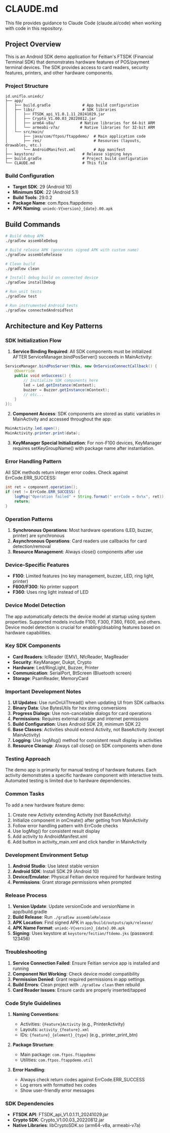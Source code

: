 # CLAUDE.md

This file provides guidance to Claude Code (claude.ai/code) when working with code in this repository.

## Project Overview

This is an Android SDK demo application for Feitian's FTSDK (Financial Terminal SDK) that demonstrates hardware features of POS/payment terminal devices. The SDK provides access to card readers, security features, printers, and other hardware components.

### Project Structure

```
id.uniflo.uniedc/
├── app/
│   ├── build.gradle              # App build configuration
│   ├── libs/                     # SDK libraries
│   │   ├── FTSDK_api_V1.0.1.11_20241029.jar
│   │   ├── Crypto_V1.00.03_20220812.jar
│   │   ├── arm64-v8a/           # Native libraries for 64-bit ARM
│   │   └── armeabi-v7a/         # Native libraries for 32-bit ARM
│   └── src/main/
│       ├── java/com/ftpos/ftappdemo/  # Main application code
│       ├── res/                       # Resources (layouts, drawables, etc.)
│       └── AndroidManifest.xml        # App manifest
├── keystore/                     # Release signing keys
├── build.gradle                  # Project build configuration
└── CLAUDE.md                     # This file
```

### Build Configuration

- **Target SDK**: 29 (Android 10)
- **Minimum SDK**: 22 (Android 5.1)
- **Build Tools**: 29.0.2
- **Package Name**: com.ftpos.ftappdemo
- **APK Naming**: `uniedc-V{version}_{date}.00.apk`

## Build Commands

```bash
# Build debug APK
./gradlew assembleDebug

# Build release APK (generates signed APK with custom name)
./gradlew assembleRelease

# Clean build
./gradlew clean

# Install debug build on connected device
./gradlew installDebug

# Run unit tests
./gradlew test

# Run instrumented Android tests
./gradlew connectedAndroidTest
```

## Architecture and Key Patterns

### SDK Initialization Flow

1. **Service Binding Required**: All SDK components must be initialized AFTER ServiceManager.bindPosServer() succeeds in MainActivity:
```java
ServiceManager.bindPosServer(this, new OnServiceConnectCallback() {
    @Override
    public void onSuccess() {
        // Initialize SDK components here
        led = Led.getInstance(mContext);
        buzzer = Buzzer.getInstance(mContext);
        // etc...
    }
});
```

2. **Component Access**: SDK components are stored as static variables in MainActivity and accessed throughout the app:
```java
MainActivity.led.open();
MainActivity.printer.print(data);
```

3. **KeyManager Special Initialization**: For non-F100 devices, KeyManager requires setKeyGroupName() with package name after instantiation.

### Error Handling Pattern

All SDK methods return integer error codes. Check against ErrCode.ERR_SUCCESS:
```java
int ret = component.operation();
if (ret != ErrCode.ERR_SUCCESS) {
    logMsg("Operation failed" + String.format(" errCode = 0x%x", ret));
    return;
}
```

### Operation Patterns

1. **Synchronous Operations**: Most hardware operations (LED, buzzer, printer) are synchronous
2. **Asynchronous Operations**: Card readers use callbacks for card detection/removal
3. **Resource Management**: Always close() components after use

### Device-Specific Features

- **F100**: Limited features (no key management, buzzer, LED, ring light, printer)
- **F600/F300**: No printer support
- **F360**: Uses ring light instead of LED

### Device Model Detection

The app automatically detects the device model at startup using system properties. Supported models include F100, F300, F360, F600, and others. Device model detection is crucial for enabling/disabling features based on hardware capabilities.

### Key SDK Components

- **Card Readers**: IcReader (EMV), NfcReader, MagReader
- **Security**: KeyManager, Dukpt, Crypto
- **Hardware**: Led/RingLight, Buzzer, Printer
- **Communication**: SerialPort, BtScreen (Bluetooth screen)
- **Storage**: PsamReader, MemoryCard

### Important Development Notes

1. **UI Updates**: Use runOnUiThread() when updating UI from SDK callbacks
2. **Binary Data**: Use BytesUtils for hex string conversions
3. **Progress Dialogs**: Use non-cancelable dialogs for card operations
4. **Permissions**: Requires external storage and internet permissions
5. **Build Configuration**: Uses Android SDK 29, minimum SDK 22
6. **Base Classes**: Activities should extend Activity, not BaseActivity (except MainActivity)
7. **Logging**: Use logMsg() method for consistent result display in activities
8. **Resource Cleanup**: Always call close() on SDK components when done

### Testing Approach

The demo app is primarily for manual testing of hardware features. Each activity demonstrates a specific hardware component with interactive tests. Automated testing is limited due to hardware dependencies.

### Common Tasks

To add a new hardware feature demo:
1. Create new Activity extending Activity (not BaseActivity)
2. Initialize component in onCreate() after getting from MainActivity
3. Follow error handling pattern with ErrCode checks
4. Use logMsg() for consistent result display
5. Add activity to AndroidManifest.xml
6. Add button in activity_main.xml and click handler in MainActivity

### Development Environment Setup

1. **Android Studio**: Use latest stable version
2. **Android SDK**: Install SDK 29 (Android 10)
3. **Device/Emulator**: Physical Feitian device required for hardware testing
4. **Permissions**: Grant storage permissions when prompted

### Release Process

1. **Version Update**: Update versionCode and versionName in app/build.gradle
2. **Build Release**: Run `./gradlew assembleRelease`
3. **APK Location**: Find signed APK in `app/build/outputs/apk/release/`
4. **APK Name Format**: `uniedc-V{version}_{date}.00.apk`
5. **Signing**: Uses keystore at `keystore/feitian/ftdemo.jks` (password: 123456)

### Troubleshooting

1. **Service Connection Failed**: Ensure Feitian service app is installed and running
2. **Component Not Working**: Check device model compatibility
3. **Permission Denied**: Grant required permissions in app settings
4. **Build Errors**: Clean project with `./gradlew clean` then rebuild
5. **Card Reader Issues**: Ensure cards are properly inserted/tapped

### Code Style Guidelines

1. **Naming Conventions**:
   - Activities: `{Feature}Activity` (e.g., PrinterActivity)
   - Layouts: `activity_{feature}.xml`
   - IDs: `{feature}_{element}_{type}` (e.g., printer_print_btn)

2. **Package Structure**:
   - Main package: `com.ftpos.ftappdemo`
   - Utilities: `com.ftpos.ftappdemo.util`

3. **Error Handling**:
   - Always check return codes against ErrCode.ERR_SUCCESS
   - Log errors with formatted hex codes
   - Show user-friendly error messages

### SDK Dependencies

- **FTSDK API**: FTSDK_api_V1.0.1.11_20241029.jar
- **Crypto SDK**: Crypto_V1.00.03_20220812.jar
- **Native Libraries**: libCryptoSDK.so (arm64-v8a, armeabi-v7a)